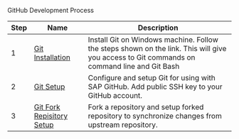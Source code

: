 GitHub Development Process


 Step| Name| Description
-|--------|-----------
1|[Git Installation](https://github.wdf.sap.corp/OmniChannelBanking/git-demo/wiki/Git-Installation) | Install Git on Windows machine. Follow the steps shown on the link. This will give you access to Git commands on command line and Git Bash
2 | [Git Setup](https://github.wdf.sap.corp/OmniChannelBanking/git-demo/wiki/Git-Setup) | Configure and setup Git for using with SAP GitHub. Add public SSH key to your GitHub account. 
3 | [Git Fork Repisitory Setup](https://github.wdf.sap.corp/OmniChannelBanking/git-demo/wiki/Git-Fork-Repository-Setup) | Fork a repository and setup forked repository to synchronize changes from upstream repository.